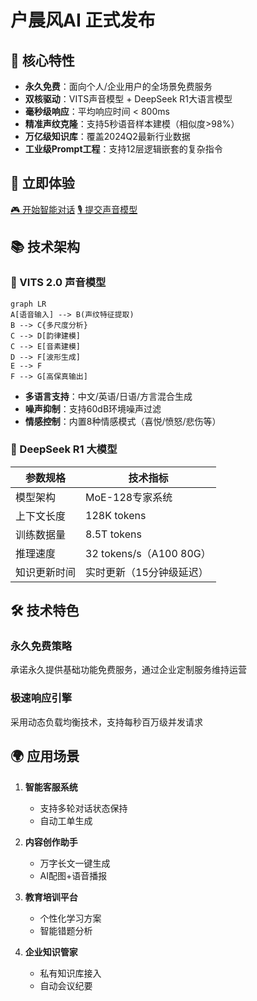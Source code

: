 # 户晨风AI 正式发布
## 🌟 核心特性
- **永久免费**：面向个人/企业用户的全场景免费服务
- **双核驱动**：VITS声音模型 + DeepSeek R1大语言模型
- **毫秒级响应**：平均响应时间 < 800ms
- **精准声纹克隆**：支持5秒语音样本建模（相似度>98%）
- **万亿级知识库**：覆盖2024Q2最新行业数据
- **工业级Prompt工程**：支持12层逻辑嵌套的复杂指令

## 🚀 立即体验
<div class="button-group">
  <a href="http://ai.mainx.top/chat/W9IHVXJM7ZasXSpd" class="button green">🎮 开始智能对话</a>
  <a href="https://github.com/HappyDIY/HuChenfeng-AI/pulls" class="button blue">🎙️ 提交声音模型</a>
</div>

## 📚 技术架构

### 🎵 VITS 2.0 声音模型
```mermaid
graph LR
A[语音输入] --> B(声纹特征提取)
B --> C{多尺度分析}
C --> D[韵律建模]
C --> E[音素建模]
D --> F[波形生成]
E --> F
F --> G[高保真输出]
```

- **多语言支持**：中文/英语/日语/方言混合生成
- **噪声抑制**：支持60dB环境噪声过滤
- **情感控制**：内置8种情感模式（喜悦/愤怒/悲伤等）

### 🧠 DeepSeek R1 大模型
| 参数规格       | 技术指标                      |
|----------------|-----------------------------|
| 模型架构       | MoE-128专家系统             |
| 上下文长度     | 128K tokens                 |
| 训练数据量     | 8.5T tokens                 |
| 推理速度       | 32 tokens/s（A100 80G）     |
| 知识更新时间   | 实时更新（15分钟级延迟）     |

## 🛠️ 技术特色
<div class="features">
  <div class="feature">
    <i class="fas fa-coins"></i>
    <h3>永久免费策略</h3>
    <p>承诺永久提供基础功能免费服务，通过企业定制服务维持运营</p>
  </div>
  
  <div class="feature">
    <i class="fas fa-bolt"></i>
    <h3>极速响应引擎</h3>
    <p>采用动态负载均衡技术，支持每秒百万级并发请求</p>
  </div>

  <!-- 其他特性类似结构... -->
</div>

## 🌍 应用场景
1. **智能客服系统**
   - 支持多轮对话状态保持
   - 自动工单生成

2. **内容创作助手**
   - 万字长文一键生成
   - AI配图+语音播报

3. **教育培训平台**
   - 个性化学习方案
   - 智能错题分析

4. **企业知识管家**
   - 私有知识库接入
   - 自动会议纪要
